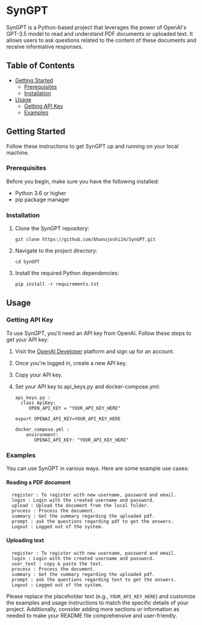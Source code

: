 # SynGPT

SynGPT is a Python-based project that leverages the power of OpenAI's GPT-3.5 model to read and understand PDF documents or uploaded text. It allows users to ask questions related to the content of these documents and receive informative responses.

## Table of Contents

- [Getting Started](#getting-started)
  - [Prerequisites](#prerequisites)
  - [Installation](#installation)
- [Usage](#usage)
  - [Getting API Key](#getting-api-key)
  - [Examples](#examples)

## Getting Started

Follow these instructions to get SynGPT up and running on your local machine.

### Prerequisites

Before you begin, make sure you have the following installed:

- Python 3.6 or higher
- pip package manager

### Installation

1. Clone the SynGPT repository:

   ```shell
   git clone https://github.com/bhanujoshi24/SynGPT.git
   ```

2. Navigate to the project directory:

   ```shell
   cd SynGPT
   ```

3. Install the required Python dependencies:

   ```shell
   pip install -r requirements.txt
   ```

## Usage

### Getting API Key

To use SynGPT, you'll need an API key from OpenAI. Follow these steps to get your API key:

1. Visit the [OpenAI Developer](https://beta.openai.com/signup/) platform and sign up for an account.

2. Once you're logged in, create a new API key.

3. Copy your API key.

4. Set your API key to api_keys.py and docker-compose.yml:

   ```shell
   api_keys.py :
     class ApiKey:
        OPEN_API_KEY = "YOUR_API_KEY_HERE"

   export OPENAI_API_KEY=YOUR_API_KEY_HERE

   docker_compose.yml :
       environment:
          OPENAI_API_KEY: "YOUR_API_KEY_HERE"
   ```

### Examples

You can use SynGPT in various ways. Here are some example use cases:

#### Reading a PDF document

```
  register : To register with new username, password and email.
  login : Login with the created username and password.
  upload : Upload the document from the local folder.
  process : Process the document.
  summary : Get the summary regarding the uploaded pdf.
  prompt : ask the questions regarding pdf to get the answers.
  Logout : Logged out of the system.
```

#### Uploading text

```
  register : To register with new username, password and email.
  login : Login with the created username and password.
  user_text : copy & paste the text.
  process : Process the document.
  summary : Get the summary regarding the uploaded pdf.
  prompt : ask the questions regarding text to get the answers.
  Logout : Logged out of the system.
```
Please replace the placeholder text (e.g., `YOUR_API_KEY_HERE`) and customize the examples and usage instructions to match the specific details of your project. Additionally, consider adding more sections or information as needed to make your README file comprehensive and user-friendly.
